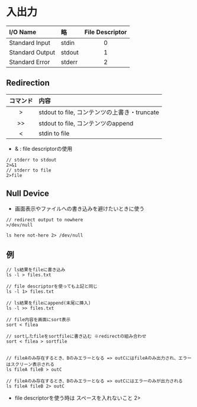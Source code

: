 # 入出力


|I/O Name|略|File Descriptor|
|:------------|:-----------|:-----------:|
|Standard Input|stdin|0|
|Standard Output|stdout|1|
|Standard Error|stderr|2|


## Redirection

|コマンド|内容|
|:------------:|:-----------|
|>|stdout to file, コンテンツの上書き・truncate|
|>>|stdout to file, コンテンツのappend|
|<|stdin to file|

* & : file descriptorの使用

```
// stderr to stdout
2>&1
// stderr to file
2>file
```

## Null Device

* 画面表示やファイルへの書き込みを避けたいときに使う

```
// redirect output to nowhere
>/dev/null

ls here not-here 2> /dev/null

```

## 例

```
// ls結果をfileに書き込み
ls -l > files.txt

// file descriptorを使っても上記と同じ
ls -l 1> files.txt

// ls結果をfileにappend(末尾に挿入)
ls -l >> files.txt

// file内容を画面にsort表示
sort < filea

// sortしたfileをsortfileに書き込む ※redirectの組み合わせ
sort < filea > sortfile


// fileAのみ存在するとき、Bのみエラーとなる => outCにはfileAのみ出力され、エラーはスクリーン表示される
ls fileA fileB > outC 

// fileAのみ存在するとき、Bのみエラーとなる => outCにはエラーのみが出力される
ls fileA fileB 2> outC
```

* file descriptorを使う時は スペースを入れないこと 2>

